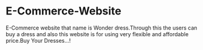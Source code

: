 # E-Commerce-Website
E-Commerce website that name is Wonder dress.Through this the users can buy a dress and also this website is for using very flexible and affordable price.Buy Your Dresses...!
